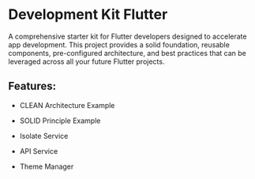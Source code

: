 # Development Kit Flutter

A comprehensive starter kit for Flutter developers designed to accelerate app development. This project provides a solid foundation, reusable components, pre-configured architecture, and best practices that can be leveraged across all your future Flutter projects.

## Features:

- CLEAN Architecture Example

- SOLID Principle Example

- Isolate Service

- API Service

- Theme Manager
